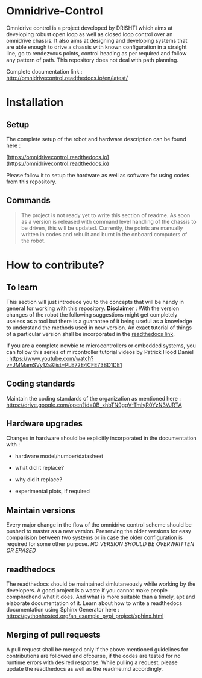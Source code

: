 # Omnidrive-Control

Omnidrive control is a project developed by DRISHTI which aims at developing robust open loop as well as closed loop control over an omnidrive chassis. It also aims at designing and developing systems that are able enough to drive a chassis with known configuration in a straight line, go to rendezvous points, control heading as per required and follow any pattern of path. This repository does not deal with path planning.

Complete documentation link : http://omnidrivecontrol.readthedocs.io/en/latest/

# Installation

## Setup

The complete setup of the robot and hardware description can be found here : 

[https://omnidrivecontrol.readthedocs.io](https://omnidrivecontrol.readthedocs.io)

Please follow it to setup the hardware as well as software for using codes from this repository.

## Commands
> The project is not ready yet to write this section of readme. As soon as a version is released with command level handling of the chassis to be driven, this will be updated. Currently, the points are manually written in codes and rebuilt and burnt in the onboard computers of the robot.


# How to contribute?

## To learn

This section will just introduce you to the concepts that will be handy in general for working with this repository. 
**Disclaimer** : With the version changes of the robot the following suggestions might get completely useless as a tool but there is a guarantee of it being useful as a knowledge to understand the methods used in new version. An exact tutorial of things of a particular version shall be incorporated in the [readthedocs link](#setup).


If you are a complete newbie to microcontrollers or embedded systems, you can follow this series of mircontroller tutorial videos by Patrick Hood Daniel : https://www.youtube.com/watch?v=JMMamSVy1Zs&list=PLE72E4CFE73BD1DE1




## Coding standards

Maintain the coding standards of the organization as mentioned here :
https://drive.google.com/open?id=0B_xhbTN9ggV-TmlyR0YzN3VJRTA



## Hardware upgrades
Changes in hardware should be explicitly incorporated in the documentation with :

* hardware model/number/datasheet

* what did it replace?

* why did it replace?

* experimental plots, if required



## Maintain versions

Every major change in the flow of the omnidrive control scheme should be pushed to master as a new version. Preserving the older versions for easy comparision between two systems or in case the older configuration is required for some other purpose. *NO VERSION SHOULD BE OVERWRITTEN OR ERASED*



## readthedocs
The readthedocs should be maintained simlutaneously while working by the developers. A good project is a waste if you cannot make people comphrehend what it does. And what is more suitable than  a timely, apt and elaborate documentation of it. Learn about how to write a readthedocs documentation using Sphinx Generator here :
https://pythonhosted.org/an_example_pypi_project/sphinx.html



## Merging of pull requests
A pull request shall be merged only if the above mentioned guidelines for contributions are followed and ofcourse, if the codes are tested for no runtime errors with desired response. While pulling a request, please update the readthedocs as well as the readme.md accordingly.

